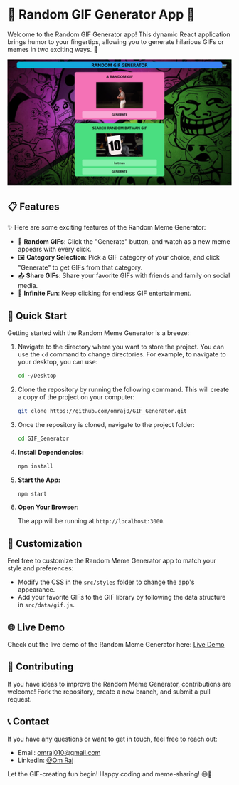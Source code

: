 # 🚀 Random GIF Generator App 🤣

Welcome to the Random GIF Generator app! This dynamic React application brings humor to your fingertips, allowing you to generate hilarious GIFs or memes in two exciting ways. 🎉

<a href="https://omraj0.github.io/Weather-App/">![Demo](Image.png)</a>

## 📋 Features

✨ Here are some exciting features of the Random Meme Generator:

- 🤪 **Random GIFs**: Click the "Generate" button, and watch as a new meme appears with every click.
- 🖼️ **Category Selection**: Pick a GIF category of your choice, and click "Generate" to get GIFs from that category.
- 📤 **Share GIFs**: Share your favorite GIFs with friends and family on social media.
- 🔄 **Infinite Fun**: Keep clicking for endless GIF entertainment.

## 🚀 Quick Start

Getting started with the Random Meme Generator is a breeze:

1. Navigate to the directory where you want to store the project. You can use the `cd` command to change directories. For example, to navigate to your desktop, you can use:

   ```bash
   cd ~/Desktop
   ```

2. Clone the repository by running the following command. This will create a copy of the project on your computer:

   ```bash
   git clone https://github.com/omraj0/GIF_Generator.git
   ```

3. Once the repository is cloned, navigate to the project folder:

   ```bash
   cd GIF_Generator
   ```

4. **Install Dependencies:**

   ```bash
   npm install
   ```

5. **Start the App:**

   ```bash
   npm start
   ```

6. **Open Your Browser:**

   The app will be running at `http://localhost:3000`.

## 🎨 Customization

Feel free to customize the Random Meme Generator app to match your style and preferences:

- Modify the CSS in the `src/styles` folder to change the app's appearance.
- Add your favorite GIFs to the GIF library by following the data structure in `src/data/gif.js`.

## 🌐 Live Demo

Check out the live demo of the Random Meme Generator here: [Live Demo](https://omraj0.github.io/GIF_Generator/)

## 🤝 Contributing

If you have ideas to improve the Random Meme Generator, contributions are welcome! Fork the repository, create a new branch, and submit a pull request.

## 📞 Contact

If you have any questions or want to get in touch, feel free to reach out:

- Email: omraj010@gmail.com
- LinkedIn: [@Om Raj](https://www.linkedin.com/in/om-raj-915695228/)

Let the GIF-creating fun begin! Happy coding and meme-sharing! 😄🎉
